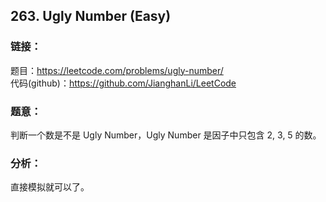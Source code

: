 ## 263. Ugly Number (Easy)

### **链接**：
题目：https://leetcode.com/problems/ugly-number/  
代码(github)：https://github.com/JianghanLi/LeetCode

### **题意**：

判断一个数是不是 Ugly Number，Ugly Number 是因子中只包含 2, 3, 5 的数。

### **分析**：

直接模拟就可以了。

